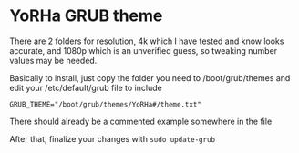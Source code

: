 # YoRHa GRUB theme

There are 2 folders for resolution, 4k which I have tested and know looks accurate, and 1080p which is an unverified guess, so tweaking number values may be needed.

Basically to install, just copy the folder you need to /boot/grub/themes and edit your /etc/default/grub file to include

`GRUB_THEME="/boot/grub/themes/YoRHa#/theme.txt"`

There should already be a commented example somewhere in the file

After that, finalize your changes with `sudo update-grub`

